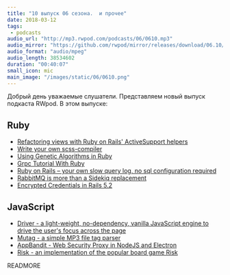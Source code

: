 ```yaml
---
title: "10 выпуск 06 сезона.  и прочее"
date: 2018-03-12
tags:
 - podcasts
audio_url: "http://mp3.rwpod.com/podcasts/06/0610.mp3"
audio_mirror: "https://github.com/rwpod/mirror/releases/download/06.10/0610.mp3"
audio_format: "audio/mpeg"
audio_length: 38534602
duration: "00:40:07"
small_icon: mic
main_image: "/images/static/06/0610.png"
---
```


Добрый день уважаемые слушатели. Представляем новый выпуск подкаста RWpod. В этом выпуске:

## Ruby

 - [Refactoring views with Ruby on Rails' ActiveSupport helpers](https://medium.com/@scottm/refactoring-views-with-ruby-on-rails-activesupport-helpers-7d8b71c81ce2)
 - [Write your own scss-compiler](https://medium.com/@kopilov.vlad/write-your-own-scss-compiler-68269278dcce)
 - [Using Genetic Algorithms in Ruby](https://blog.codeship.com/using-genetic-algorithms-in-ruby/)
 - [Grpc Tutorial With Ruby](http://gustavocaso.github.io/2018/03/grpc-tutorial-with-ruby/)
 - [Ruby on Rails – your own slow query log, no sql configuration required](http://pdabrowski.com/blog/ruby-on-rails/slow-query-log/)
 - [RabbitMQ is more than a Sidekiq replacement](https://blog.stanko.io/rabbitmq-is-more-than-a-sidekiq-replacement-b730d8176fb)
 - [Encrypted Credentials in Rails 5.2](https://www.driftingruby.com/episodes/encrypted-credentials-in-rails-5-2)

## JavaScript

 - [Driver - a light-weight, no-dependency, vanilla JavaScript engine to drive the user's focus across the page](http://kamranahmed.info/driver)
 - [Mutag - a simple MP3 file tag parser](https://github.com/chunqiuyiyu/mutag)
 - [AppBandit - Web Security Proxy in NodeJS and Electron](https://secapps.com/appbandit)
 - [Risk - an implementation of the popular board game Risk](https://risk.joshbassett.info/)

READMORE

